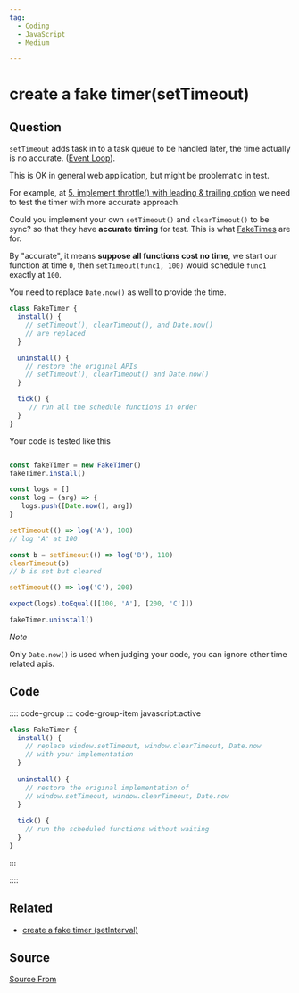 ```yaml
---
tag:
  - Coding
  - JavaScript
  - Medium

---
```

  
# create a fake timer(setTimeout)

## Question
`setTimeout` adds task in to a task queue to be handled later, the time actually is no accurate. ([Event Loop](https://javascript.info/event-loop)).

This is OK in general web application, but might be problematic in test.

For example, at [5\. implement throttle() with leading & trailing option](https://bigfrontend.dev/problem/implement-throttle-with-leading-and-trailing-option) we need to test the timer with more accurate approach.

Could you implement your own `setTimeout()` and `clearTimeout()` to be sync? so that they have **accurate timing** for test. This is what [FakeTimes](https://github.com/sinonjs/fake-timers) are for.

By "accurate", it means **suppose all functions cost no time**, we start our function at time `0`, then `setTimeout(func1, 100)` would schedule `func1` exactly at `100`.

You need to replace `Date.now()` as well to provide the time.

```js
class FakeTimer {
  install() {
    // setTimeout(), clearTimeout(), and Date.now() 
    // are replaced
  }

  uninstall() {
    // restore the original APIs
    // setTimeout(), clearTimeout() and Date.now()
  }

  tick() {
     // run all the schedule functions in order
  }
}
```

Your code is tested like this

```js

const fakeTimer = new FakeTimer()
fakeTimer.install()

const logs = []
const log = (arg) => {
   logs.push([Date.now(), arg])
}

setTimeout(() => log('A'), 100)
// log 'A' at 100

const b = setTimeout(() => log('B'), 110)
clearTimeout(b)
// b is set but cleared

setTimeout(() => log('C'), 200)

expect(logs).toEqual([[100, 'A'], [200, 'C']])

fakeTimer.uninstall()
```

_Note_

Only `Date.now()` is used when judging your code, you can ignore other time related apis.

## Code
:::: code-group
::: code-group-item javascript:active
```javascript
class FakeTimer {
  install() {
    // replace window.setTimeout, window.clearTimeout, Date.now
    // with your implementation
  }
  
  uninstall() {
    // restore the original implementation of
    // window.setTimeout, window.clearTimeout, Date.now
  }
  
  tick() {
    // run the scheduled functions without waiting
  }
}
```
:::
    
::::


## Related

+ [create a fake timer (setInterval)](./create-a-fake-timer-setInterval)
##  Source
[Source From](https://bigfrontend.dev/problem/create-a-fake-timer)

  